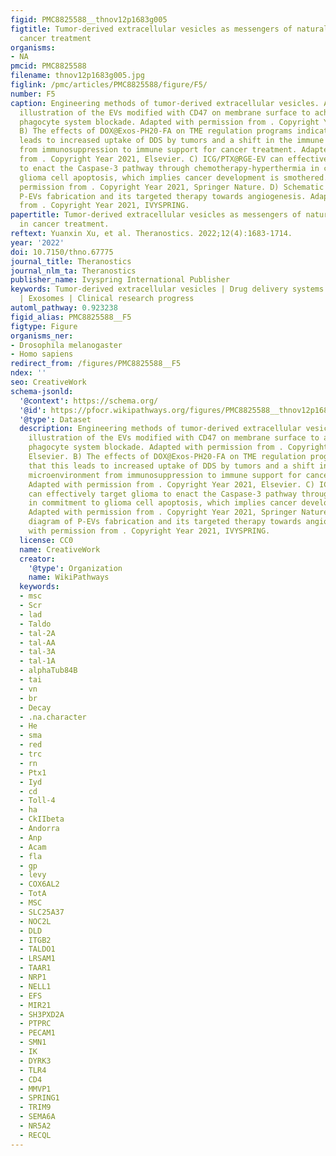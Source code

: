 ```yaml
---
figid: PMC8825588__thnov12p1683g005
figtitle: Tumor-derived extracellular vesicles as messengers of natural products in
  cancer treatment
organisms:
- NA
pmcid: PMC8825588
filename: thnov12p1683g005.jpg
figlink: /pmc/articles/PMC8825588/figure/F5/
number: F5
caption: Engineering methods of tumor-derived extracellular vesicles. A) Schematic
  illustration of the EVs modified with CD47 on membrane surface to achieve mononuclear
  phagocyte system blockade. Adapted with permission from . Copyright Year 2021, Elsevier.
  B) The effects of DOX@Exos-PH20-FA on TME regulation programs indicate that this
  leads to increased uptake of DDS by tumors and a shift in the immune microenvironment
  from immunosuppression to immune support for cancer treatment. Adapted with permission
  from . Copyright Year 2021, Elsevier. C) ICG/PTX@RGE-EV can effectively target glioma
  to enact the Caspase-3 pathway through chemotherapy-hyperthermia in commitment to
  glioma cell apoptosis, which implies cancer development is smothered. Adapted with
  permission from . Copyright Year 2021, Springer Nature. D) Schematic diagram of
  P-EVs fabrication and its targeted therapy towards angiogenesis. Adapted with permission
  from . Copyright Year 2021, IVYSPRING.
papertitle: Tumor-derived extracellular vesicles as messengers of natural products
  in cancer treatment.
reftext: Yuanxin Xu, et al. Theranostics. 2022;12(4):1683-1714.
year: '2022'
doi: 10.7150/thno.67775
journal_title: Theranostics
journal_nlm_ta: Theranostics
publisher_name: Ivyspring International Publisher
keywords: Tumor-derived extracellular vesicles | Drug delivery systems | Cancer therapy
  | Exosomes | Clinical research progress
automl_pathway: 0.923238
figid_alias: PMC8825588__F5
figtype: Figure
organisms_ner:
- Drosophila melanogaster
- Homo sapiens
redirect_from: /figures/PMC8825588__F5
ndex: ''
seo: CreativeWork
schema-jsonld:
  '@context': https://schema.org/
  '@id': https://pfocr.wikipathways.org/figures/PMC8825588__thnov12p1683g005.html
  '@type': Dataset
  description: Engineering methods of tumor-derived extracellular vesicles. A) Schematic
    illustration of the EVs modified with CD47 on membrane surface to achieve mononuclear
    phagocyte system blockade. Adapted with permission from . Copyright Year 2021,
    Elsevier. B) The effects of DOX@Exos-PH20-FA on TME regulation programs indicate
    that this leads to increased uptake of DDS by tumors and a shift in the immune
    microenvironment from immunosuppression to immune support for cancer treatment.
    Adapted with permission from . Copyright Year 2021, Elsevier. C) ICG/PTX@RGE-EV
    can effectively target glioma to enact the Caspase-3 pathway through chemotherapy-hyperthermia
    in commitment to glioma cell apoptosis, which implies cancer development is smothered.
    Adapted with permission from . Copyright Year 2021, Springer Nature. D) Schematic
    diagram of P-EVs fabrication and its targeted therapy towards angiogenesis. Adapted
    with permission from . Copyright Year 2021, IVYSPRING.
  license: CC0
  name: CreativeWork
  creator:
    '@type': Organization
    name: WikiPathways
  keywords:
  - msc
  - Scr
  - lad
  - Taldo
  - tal-2A
  - tal-AA
  - tal-3A
  - tal-1A
  - alphaTub84B
  - tai
  - vn
  - br
  - Decay
  - .na.character
  - He
  - sma
  - red
  - trc
  - rn
  - Ptx1
  - Iyd
  - cd
  - Toll-4
  - ha
  - CkIIbeta
  - Andorra
  - Anp
  - Acam
  - fla
  - gp
  - levy
  - COX6AL2
  - TotA
  - MSC
  - SLC25A37
  - NOC2L
  - DLD
  - ITGB2
  - TALDO1
  - LRSAM1
  - TAAR1
  - NRP1
  - NELL1
  - EFS
  - MIR21
  - SH3PXD2A
  - PTPRC
  - PECAM1
  - SMN1
  - IK
  - DYRK3
  - TLR4
  - CD4
  - MMVP1
  - SPRING1
  - TRIM9
  - SEMA6A
  - NR5A2
  - RECQL
---
```

